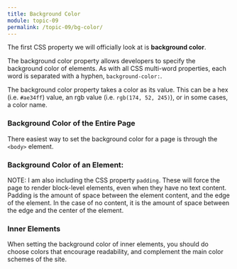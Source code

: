 ```yaml
---
title: Background Color
module: topic-09
permalink: /topic-09/bg-color/
---
```


<div class="divider-heading"></div>

The first CSS property we will officially look at is **background color**.

The background color property allows developers to specify the background color of elements. As with all CSS multi-word properties, each word is separated with a hyphen, `background-color:`.

The background color property takes a color as its value. This can be a hex (i.e. `#ae34ff`) value, an rgb value (i.e. `rgb(174, 52, 245)`), or in some cases, a color name.


### Background Color of the Entire Page

There easiest way to set the background color for a page is through the <code>&lt;body&gt;</code> element.</p>


<div class="codepen-embed">
  <p data-height="400" data-theme-id="30567" data-slug-hash="OJXNGxz" data-default-tab="css,result" data-user="retrog4m3r" data-embed-version="2" data-pen-title="[Topic-07] Background Color, Pt. 1" class="codepen"></p>
</div>


### Background Color of an Element:

<span class="label label-info">NOTE:</span> I am also including the CSS property `padding`. These will force the page to render block-level elements, even when they have no text content. Padding is the amount of space between the element content, and the edge of the element. In the case of no content, it is the amount of space between the edge and the center of the element.


<div class="codepen-embed">
  <p data-height="400" data-theme-id="30567" data-slug-hash="NWrNmaz" data-default-tab="css,result" data-user="retrog4m3r" data-embed-version="2" data-pen-title="[Topic-07] Background Color, Pt. 2" class="codepen"></p>
</div>


### Inner Elements

When setting the background color of inner elements, you should do choose colors that encourage readability, and complement the main color schemes of the site.

<div class="codepen-embed">
  <p data-height="400" data-theme-id="30567" data-slug-hash="MWeyRZN" data-default-tab="css,result" data-user="retrog4m3r" data-embed-version="2" data-pen-title="[Topic-07] Background Color" class="codepen"></p>
</div>
